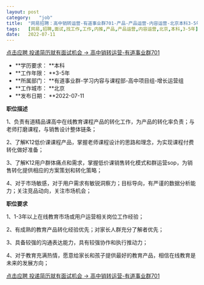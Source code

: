 ```yaml
---
layout:	post
category:	"job"
title:	"网易招聘：高中销转运营-有道事业群701-产品-产品运营-内容运营-北京本科3-5年"
tags:	[网易,招聘,面试,找工作,工作,内推,产品,产品运营,内容运营,北京,本科,3-5年]
date:	2022-07-11
---
```


[点击应聘 投递简历就有面试机会 ->  高中销转运营-有道事业群701](http://mobile.bole.netease.com/bole/boleDetail?id=38953&employeeId=346f03c3cda5f04c&key=all)



- **学历要求： **本科
- **工作年限： **3-5年
- **所属部门： **有道事业群-学习内容与课程部-高中项目组-增长运营组
- **工作城市： **北京
- **发布日期： **2022-07-11



**职位描述**

1、负责有道精品课高中在线教育课程产品的转化工作，为产品的转化率负责；与老师打磨课程，与销售设计整体链条；

2、了解K12低价课课程产品，掌握老师课程设计的思路和理念，为实现课程付费转化做好准备；

3、了解K12用户群体痛点和需求，掌握低价课销售转化模式和群运营sop，为销售转化提供相应的方案策划和转化策略；

4、对于市场敏感，对于用户需求有敏锐洞察力；目标导向，有严谨的数据分析能力；关注竞品动向，关注市场机会；



**职位要求**

1、1-3年以上在线教育市场或用户运营相关岗位工作经验；

2、有成熟的教育产品转化经验优先；对家长人群充分了解者优先；

3、具备较强的沟通表达能力，具有较强协作和执行推动力；

4、对于教育充满热情，愿意给家长和孩子提供最好的教育产品，相信在线教育是未来的发展方向；



[点击应聘 投递简历就有面试机会 ->  高中销转运营-有道事业群701](http://mobile.bole.netease.com/bole/boleDetail?id=38953&employeeId=346f03c3cda5f04c&key=all)